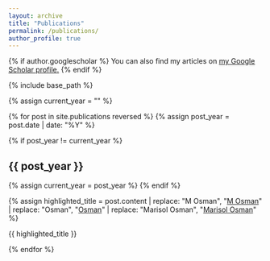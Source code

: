 ```yaml
---
layout: archive
title: "Publications"
permalink: /publications/
author_profile: true
---
```


{% if author.googlescholar %}
  You can also find my articles on <u><a href="{{author.googlescholar}}">my Google Scholar profile</a>.</u>
{% endif %}

{% include base_path %}

{% assign current_year = "" %}

{% for post in site.publications reversed %}
  {% assign post_year = post.date | date: "%Y" %}
  
  {% if post_year != current_year %}
  <!-- Add a new year header -->
  <h2>{{ post_year }}</h2>
  {% assign current_year = post_year %}
  {% endif %}
  
  <!-- Highlight your name -->
  {% assign highlighted_title = post.content | replace: "M Osman", "<u>M Osman</u>" | replace: "Osman", "<u>Osman</u>" | replace: "Marisol Osman", "<u>Marisol Osman</u>" %}
  
  <!-- Render the publication with the highlighted name -->
  <div>
    <p>{{ highlighted_title }}</p>
  </div>
{% endfor %}


